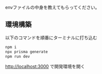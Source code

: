 envファイルの中身を教えてもらってください。

## 環境構築

以下のコマンドを順番にターミナルに打ち込む

```bash
npm i
npx prisma generate
npm run dev
```

[http://localhost:3000](http://localhost:3000) で開発環境を開く
